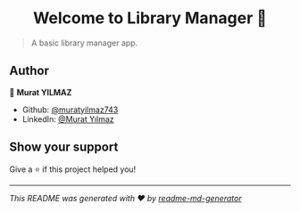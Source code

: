<h1 align="center">Welcome to Library Manager 👋</h1>
<p>
</p>

> A basic library manager app.

## Author

👤 **Murat YILMAZ**

* Github: [@muratyilmaz743](https://github.com/muratyilmaz743)
* LinkedIn: [@Murat Yılmaz](www.linkedin.com/in/muratyillmaz)

## Show your support

Give a ⭐️ if this project helped you!

***
_This README was generated with ❤️ by [readme-md-generator](https://github.com/kefranabg/readme-md-generator)_
